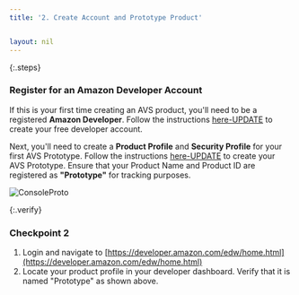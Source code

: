 ```yaml
---
title: '2. Create Account and Prototype Product'


layout: nil
---
```


{:.steps}
### Register for an Amazon Developer Account

If this is your first time creating an AVS product, you'll need to be a registered **Amazon Developer**. Follow the instructions [here-UPDATE](https://developer.amazon.com/login.html) to create your free developer account. 

Next, you'll need to create a **Product Profile** and **Security Profile** for your first AVS Prototype.  Follow the instructions [here-UPDATE](https://developer.amazon.com/login.html) to create your AVS Prototype.  Ensure that your Product Name and Product ID are registered as **"Prototype"** for tracking purposes.

![ConsoleProto](https://alexavoiceservice.github.io/setup/assets/Prototype.png)


{:.verify}
### Checkpoint 2
1. Login and navigate to [https://developer.amazon.com/edw/home.html](https://developer.amazon.com/edw/home.html)
2. Locate your product profile in your developer dashboard.  Verify that it is named "Prototype" as shown above.


